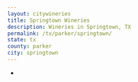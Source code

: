 ```yaml
---
layout: citywineries
title: Springtown Wineries
description: Wineries in Springtown, TX
permalink: /tx/parker/springtown/
state: tx
county: parker
city: springtown
---
```

-
